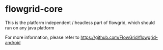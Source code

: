 # flowgrid-core

This is the platform independent / headless part of flowgrid, which should run on any java platform

For more information, please refer to https://github.com/FlowGrid/flowgrid-android
